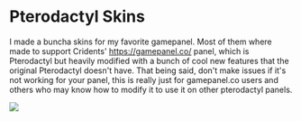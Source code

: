 # Pterodactyl Skins

I made a buncha skins for my favorite gamepanel.
Most of them where made to support Cridents' https://gamepanel.co/ panel, which is Pterodactyl but heavily modified with a bunch of cool new features that the original Pterodactyl doesn't have.
That being said, don't make issues if it's not working for your panel, this is really just for gamepanel.co users and others who may know how to modify it to use it on other pterodactyl panels.

[![](https://cdn.discordapp.com/attachments/343156271630778372/454867588720230411/stop_paying_for_slots_luna.png)](https://crident.com/)
